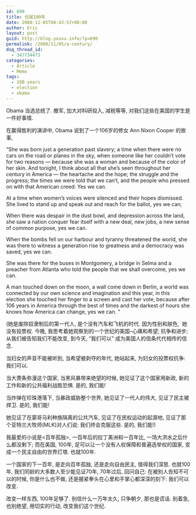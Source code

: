 ```yaml
---
id: 690
title: 也就100年
date: 2008-11-05T08:43:57+00:00
author: Eric
layout: post
guid: http://blog.youxu.info/?p=690
permalink: /2008/11/05/a-century/
dsq_thread_id:
  - 347734473
categories:
  - Article
  - Memo
tags:
  - 100 years
  - election
  - obama
---
```

Obama 当选总统了. 撤军, 加大对科研投入, 减税等等, 对我们这些在美国的学生是一件好事情. 

在赢得胜利的演讲中, Obama 说到了一个106岁的修女 Ann Nixon Cooper 的故事,

“She was born just a generation past slavery; a time when there were no cars on the road or planes in the sky, when someone like her couldn’t vote for two reasons — because she was a woman and because of the color of her skin. And tonight, I think about all that she’s seen throughout her century in America — the heartache and the hope; the struggle and the progress; the times we were told that we can’t, and the people who pressed on with that American creed: Yes we can. 

At a time when women&#8217;s voices were silenced and their hopes dismissed. She lived to stand up and speak out and reach for the ballot, yes we can;

When there was despair in the dust bowl, and depression across the land, she saw a nation conquer fear itself with a new deal, new jobs, a new sense of common purpose, yes we can.

When the bombs fell on our harbour and tyranny threatened the world, she was there to witness a generation rise to greatness and a democracy was saved, yes we can.

She was there for the buses in Montgomery, a bridge in Selma and a preacher from Atlanta who told the people that we shall overcome, yes we can.

A man touched down on the moon, a wall come down in Berlin, a world was connected by our own science and imagination and this year, in this election she touched her finger to a screen and cast her vote, because after 106 years in America through the best of times and the darkest of hours she knows how America can change, yes we can. ”

(她是废除奴隶制后的第一代人, 是个没有汽车和飞机的时代. 因为性别和肤色,  她没有投票权. 今晚, 我思考着她观察到的一个世纪的美国&#8211;心痛和希望; 抗争和进步; 从我们被告知我们不能改变, 到今天, &#8220;我们可以&#8221; 成为美国人的信条代代相传的信念.  

当妇女的声音不能被听到, 当希望被剥夺的年代, 她站起来, 为妇女的投票权抗争: 我们可以. 

当大萧条弥漫这个国家, 当黑风暴带来绝望的时候, 她见证了这个国家用新政, 新的工作和新的公共福利战胜恐惧. 是的, 我们能! 

当炸弹在珍珠港落下, 当暴政威胁整个世界, 她见证了一代人的伟大, 见证了民主被捍卫. 是的, 我们能! 

她见证了在蒙哥马利种族隔离的公共汽车, 见证了在民权运动的起源地, 见证了那个亚特兰大牧师(MLK)对人们说: 我们终会克服这些. 是的, 我们能!)

我最爱的小说是<百年孤独>, 一百年后的拉丁美洲和一百年比, 一场大洪水之后什么都没剩下; 而在美国, 100年, 足可以让一个没有人权保障和普遍选举权的国家, 变成一个民主自由的世界灯塔. 也就100年. 

一个国家的下一百年, 是走向百年孤独, 还是走向自由民主, 值得我们深思. 也就100年, 我们同龄的大多数人至少能见证70年, 70年过后, 回问自己: 在被别人告知不可以的时候, 你是什么也不做, 还是握紧拳头在心里和手掌心都深深的刻下: 我们可以改变. 

改变一样东西, 100年足够了. 别信什么一万年太久, 只争朝夕, 那也是谎话. 别着急, 也别绝望, 用切实的行动, 改变我们这个世纪.